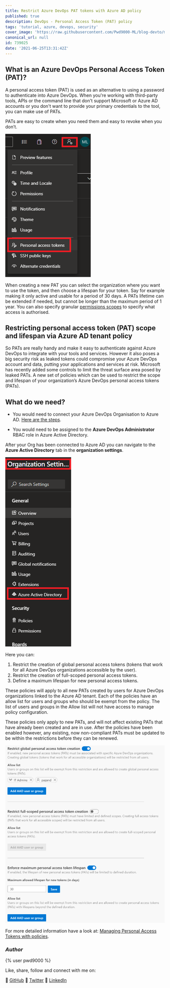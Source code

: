 ```yaml
---
title: Restrict Azure DevOps PAT tokens with Azure AD policy
published: true
description: DevOps - Personal Access Token (PAT) policy
tags: 'tutorial, azure, devops, security'
cover_image: 'https://raw.githubusercontent.com/Pwd9000-ML/blog-devto/master/posts/DevOps-PAT-Token-Policy/assets/azure-pat2.png'
canonical_url: null
id: 739025
date: '2021-06-25T13:31:42Z'
---
```


## What is an Azure DevOps Personal Access Token (PAT)?

A personal access token (PAT) is used as an alternative to using a password to authenticate into Azure DevOps. When you're working with third-party tools, APIs or the command line that don't support Microsoft or Azure AD accounts or you don't want to provide your primary credentials to the tool, you can make use of PATs.

PATs are easy to create when you need them and easy to revoke when you don’t.

![newPat](https://raw.githubusercontent.com/Pwd9000-ML/blog-devto/master/posts/DevOps-PAT-Token-Policy/assets/new-pat2.png)

When creating a new PAT you can select the organization where you want to use the token, and then choose a lifespan for your token. Say for example making it only active and usable for a period of 30 days. A PATs lifetime can be extended if needed, but cannot be longer than the maximum period of 1 year. You can also specify granular [permissions scopes](https://docs.microsoft.com/en-us/azure/devops/integrate/get-started/authentication/oauth?view=azure-devops#scopes) to specify what access is authorised.

## Restricting personal access token (PAT) scope and lifespan via Azure AD tenant policy

So PATs are really handy and make it easy to authenticate against Azure DevOps to integrate with your tools and services. However it also poses a big security risk as leaked tokens could compromise your Azure DevOps account and data, putting your applications and services at risk. Microsoft has recently added some controls to limit the threat surface area posed by leaked PATs. A new set of policies which can be used to restrict the scope and lifespan of your organization’s Azure DevOps personal access tokens (PATs).

## What do we need?

- You would need to connect your Azure DevOps Organisation to Azure AD. [Here are the steps](https://docs.microsoft.com/en-us/azure/devops/organizations/accounts/connect-organization-to-azure-ad?view=azure-devops#connect-your-organization-to-azure-ad).

- You would need to be assigned to the **Azure DevOps Administrator** RBAC role in Azure Active Directory.

After your Org has been connected to Azure AD you can navigate to the **Azure Active Directory** tab in the **organization settings**.

![Azuread](https://raw.githubusercontent.com/Pwd9000-ML/blog-devto/master/posts/DevOps-PAT-Token-Policy/assets/azure-ad2.png)

Here you can:

1. Restrict the creation of global personal access tokens (tokens that work for all Azure DevOps organizations accessible by the user).
2. Restrict the creation of full-scoped personal access tokens.
3. Define a maximum lifespan for new personal access tokens.

These policies will apply to all new PATs created by users for Azure DevOps organizations linked to the Azure AD tenant. Each of the policies have an allow list for users and groups who should be exempt from the policy. The list of users and groups in the Allow list will not have access to manage policy configuration.

These policies only apply to new PATs, and will not affect existing PATs that have already been created and are in use. After the policies have been enabled however, any existing, now non-compliant PATs must be updated to be within the restrictions before they can be renewed.

![patpolicy](https://raw.githubusercontent.com/Pwd9000-ML/blog-devto/master/posts/DevOps-PAT-Token-Policy/assets/pat-policy2.png)

For more detailed information have a look at: [Managing Personal Access Tokens with policies](https://docs.microsoft.com/en-us/azure/devops/organizations/accounts/manage-pats-with-policies-for-administrators?view=azure-devops).

### _Author_

{% user pwd9000 %}

Like, share, follow and connect with me on:

:octopus: [GitHub](https://github.com/Pwd9000-ML)
:penguin: [Twitter](https://twitter.com/pwd9000)
:space_invader: [LinkedIn](https://www.linkedin.com/in/marcel-l-61b0a96b/)
